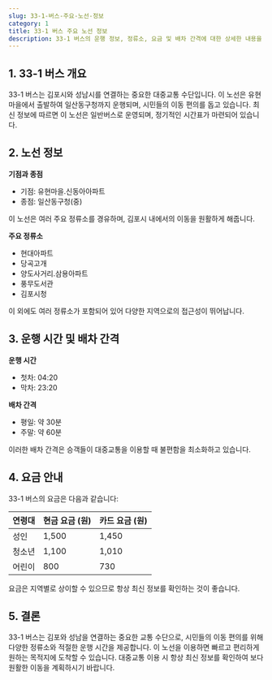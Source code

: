 ```yaml
---
slug: 33-1-버스-주요-노선-정보
category: 1
title: 33-1 버스 주요 노선 정보
description: 33-1 버스의 운행 정보, 정류소, 요금 및 배차 간격에 대한 상세한 내용을 제공합니다.
---
```


## **1. 33-1 버스 개요**

33-1 버스는 김포시와 성남시를 연결하는 중요한 대중교통 수단입니다. 이 노선은 유현마을에서 출발하여 일산동구청까지 운행되며, 시민들의 이동 편의를 돕고 있습니다. 최신 정보에 따르면 이 노선은 일반버스로 운영되며, 정기적인 시간표가 마련되어 있습니다.

## **2. 노선 정보**

**기점과 종점**

- 기점: 유현마을.신동아아파트
- 종점: 일산동구청(중)

이 노선은 여러 주요 정류소를 경유하며, 김포시 내에서의 이동을 원활하게 해줍니다.

**주요 정류소**

- 현대아파트
- 당곡고개
- 양도사거리.삼용아파트
- 풍무도서관
- 김포시청

이 외에도 여러 정류소가 포함되어 있어 다양한 지역으로의 접근성이 뛰어납니다.

## **3. 운행 시간 및 배차 간격**

**운행 시간**

- 첫차: 04:20
- 막차: 23:20

**배차 간격**

- 평일: 약 30분
- 주말: 약 60분

이러한 배차 간격은 승객들이 대중교통을 이용할 때 불편함을 최소화하고 있습니다.

## **4. 요금 안내**

33-1 버스의 요금은 다음과 같습니다:

| 연령대 | 현금 요금 (원) | 카드 요금 (원) |
| ------ | -------------- | -------------- |
| 성인   | 1,500          | 1,450          |
| 청소년 | 1,100          | 1,010          |
| 어린이 | 800            | 730            |

요금은 지역별로 상이할 수 있으므로 항상 최신 정보를 확인하는 것이 좋습니다.

## **5. 결론**

33-1 버스는 김포와 성남을 연결하는 중요한 교통 수단으로, 시민들의 이동 편의를 위해 다양한 정류소와 적절한 운행 시간을 제공합니다. 이 노선을 이용하면 빠르고 편리하게 원하는 목적지에 도착할 수 있습니다. 대중교통 이용 시 항상 최신 정보를 확인하여 보다 원활한 이동을 계획하시기 바랍니다.